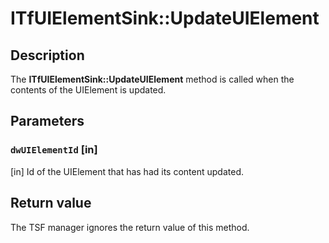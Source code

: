 # ITfUIElementSink::UpdateUIElement

## Description

The **ITfUIElementSink::UpdateUIElement** method is called when the contents of the UIElement is updated.

## Parameters

### `dwUIElementId` [in]

[in] Id of the UIElement that has had its content updated.

## Return value

The TSF manager ignores the return value of this method.